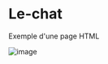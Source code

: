 # Le-chat
 Exemple d'une page HTML

![image](https://user-images.githubusercontent.com/51907114/180027143-8d14684d-93ea-42b5-a132-7104d7de02b4.png)
